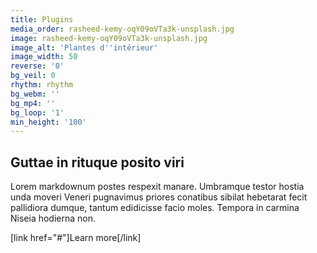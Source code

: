 ```yaml
---
title: Plugins
media_order: rasheed-kemy-oqY09oVTa3k-unsplash.jpg
image: rasheed-kemy-oqY09oVTa3k-unsplash.jpg
image_alt: 'Plantes d''intérieur'
image_width: 50
reverse: '0'
bg_veil: 0
rhythm: rhythm
bg_webm: ''
bg_mp4: ''
bg_loop: '1'
min_height: '100'
---
```


## Guttae in rituque posito viri

Lorem markdownum postes respexit manare. Umbramque testor hostia unda moveri
Veneri pugnavimus priores conatibus sibilat
hebetarat fecit pallidiora dumque, tantum edidicisse facio moles. Tempora in
carmina Niseia hodierna non.

[link href="#"]Learn more[/link]